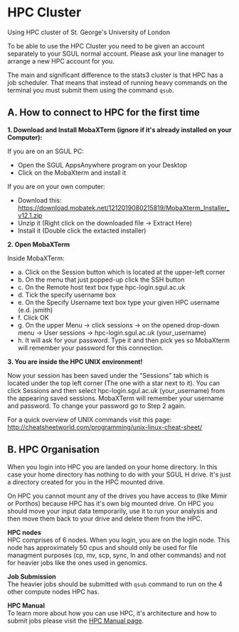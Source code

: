 # HPC Cluster
Using HPC cluster of St. George's University of London

To be able to use the HPC Cluster you need to be given an account separately to your SGUL normal account. Please ask your line manager to arrange a new HPC account for you. 

The main and significant difference to the stats3 cluster is that HPC has a job scheduler. That means that instead of running heavy commands on the terminal you must submit them using the command ```qsub```. 

## A. How to connect to HPC for the first time
**1. Download and Install MobaXTerm (ignore if it's already installed on your Computer):**

If you are on an SGUL PC:
+ Open the SGUL AppsAnywhere program on your Desktop
+ Click on the MobaXterm and install it

If you are on your own computer:
- Download this: https://download.mobatek.net/1212019080215819/MobaXterm_Installer_v12.1.zip
- Unzip it (Right click on the downloaded file -> Extract Here)
- Install it (Double click the extacted installer)

**2. Open MobaXTerm**

Inside MobaXTerm:
- a. Click on the Session button which is located at the upper-left corner
- b. On the menu that just popped-up click the SSH button
- c. On the Remote host text box type hpc-login.sgul.ac.uk
- d. Tick the specify username box
- e. On the Specify Username text box type your given HPC username (e.d. jsmith)
- f. Click OK
- g. On the upper Menu -> click sessions -> on the opened drop-down menu -> User sessions -> hpc-login.sgul.ac.uk (your_username)
- h. It will ask for your password. Type it and then pick yes so MobaXterm will remember your password for this connection.

**3. You are inside the HPC UNIX environment!**

Now your session has been saved under the "Sessions" tab which is located under the top left corner (The one with a star next to it).
You can click Sessions and then select hpc-login.sgul.ac.uk (your_username) from the appearing saved sessions.
MobaXTerm will remember your username and password. To change your password go to Step 2 again.

For a quick overview of UNIX commands visit this page: http://cheatsheetworld.com/programming/unix-linux-cheat-sheet/

## B. HPC Organisation

When you login into HPC you are landed on your home directory. In this case your home directory has nothing to do with your SGUL H drive. It's just a directory created for you in the HPC mounted drive.

On HPC you cannot mount any of the drives you have access to (like Mimir or Porthos) because HPC has it's own big mounted drive. On HPC you should move your input data temporarily, use it to run your analysis and then move them back to your drive and delete them from the HPC.

**HPC nodes**  
HPC comprises of 6 nodes. When you login, you are on the login node. This node has approximately 50 cpus and should only be used for file managment purposes (cp, mv, scp, sync, ln and other commands) and not for heavier jobs like the ones used in genomics.
  
  
  
**Job Submission**  
The heavier jobs should be submitted with ```qsub``` command to run on the 4 other compute nodes HPC has. 
  
  
    
**HPC Manual**  
To learn more about how you can use HPC, it's architecture and how to submit jobs please visit the [HPC Manual page](https://sgul365.sharepoint.com/:o:/s/sgulhpc/EqG8xpp5GjREmJKexKXArxUByL94kWy5ttGhge1wEldocg?e=Rv9hDI).


